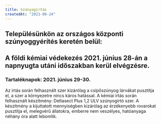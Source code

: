 ```yaml
---
title: Szúnyogírtás
createdAt: "2021-06-24"
---
```

## Településünkön az országos központi szúnyoggyérítés keretén belül:
## A földi kémiai védekezés 2021. június 28-án a napnyugta utáni időszakban kerül elvégzésre.
### Tartaléknapok: 2021. június 29-30. 
Az irtás során felhasznált szer kizárólag a csípőszúnyog lárvákat pusztítja el, a szer a környezetre nincs káros hatással. A kémiai irtás során felhasznált készítmény: Deltasect Plus 1,2 ULV szúnyogirtó szer. A készítmény a kijuttatott mennyiségben kizárólag az érzékenyebb rovarokat pusztítja el, melegvérű állatokra, emberre nem veszélyes, hatóanyaga néhány óra
alatt lebomlik.


